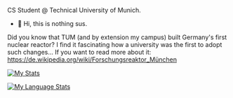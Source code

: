 CS Student @ Technical University of Munich.

- 👋 Hi, this is nothing sus.

Did you know that TUM (and by extension my campus) built Germany's first nuclear reactor?  I find it fascinating how a university was the first to adopt such changes...
If you want to read more about it: https://de.wikipedia.org/wiki/Forschungsreaktor_München


[![My Stats](https://github-readme-stats.vercel.app/api/?username=StateofDisarray&count_private=true&theme=tokyonight&showicons=true&include_all_commits=true)]()

[![My Language Stats](https://github-readme-stats.vercel.app/api/top-langs/?username=StateofDisarray&count_private=true&theme=tokyonight)]()
